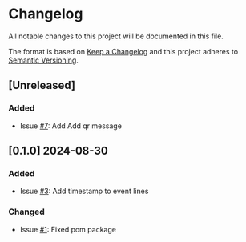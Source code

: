 # Changelog

All notable changes to this project will be documented in this file.

The format is based on [Keep a Changelog](http://keepachangelog.com/en/1.0.0/)
and this project adheres to [Semantic Versioning](http://semver.org/spec/v2.0.0.html).

## [Unreleased]

### Added

- Issue [#7](https://github.com/m-marini/wheellycam/issues/7): Add Add qr message

## [0.1.0] 2024-08-30

### Added

- Issue [#3](https://github.com/m-marini/wheellycam/issues/3): Add timestamp to event lines

### Changed

- Issue [#1](https://github.com/m-marini/wheellycam/issues/1): Fixed pom package
